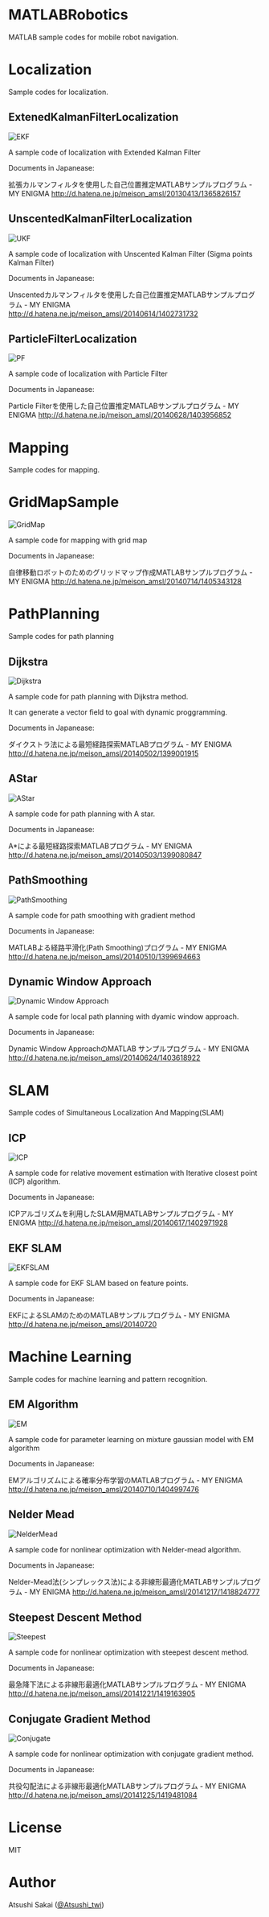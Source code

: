 MATLABRobotics
==============

MATLAB sample codes for mobile robot navigation.

# Localization

Sample codes for localization.

## ExtenedKalmanFilterLocalization
![EKF](http://f.st-hatena.com/images/fotolife/m/meison_amsl/20130413/20130413125635.jpg)

A sample code of localization with Extended Kalman Filter

Documents in Japanease:

拡張カルマンフィルタを使用した自己位置推定MATLABサンプルプログラム - MY ENIGMA http://d.hatena.ne.jp/meison_amsl/20130413/1365826157

## UnscentedKalmanFilterLocalization
![UKF](http://f.st-hatena.com/images/fotolife/m/meison_amsl/20140614/20140614163514.png)

A sample code of localization with Unscented Kalman Filter (Sigma points Kalman Filter)

Documents in Japanease:

Unscentedカルマンフィルタを使用した自己位置推定MATLABサンプルプログラム - MY ENIGMA http://d.hatena.ne.jp/meison_amsl/20140614/1402731732

## ParticleFilterLocalization
![PF](http://f.st-hatena.com/images/fotolife/m/meison_amsl/20140628/20140628203642.png)

A sample code of localization with Particle Filter

Documents in Japanease:

Particle Filterを使用した自己位置推定MATLABサンプルプログラム - MY ENIGMA http://d.hatena.ne.jp/meison_amsl/20140628/1403956852

# Mapping

Sample codes for mapping.

# GridMapSample
![GridMap](http://f.st-hatena.com/images/fotolife/m/meison_amsl/20140714/20140714220039.png)

A sample code for mapping with grid map

Documents in Japanease:

自律移動ロボットのためのグリッドマップ作成MATLABサンプルプログラム - MY ENIGMA http://d.hatena.ne.jp/meison_amsl/20140714/1405343128


# PathPlanning

Sample codes for path planning

## Dijkstra
![Dijkstra](http://f.st-hatena.com/images/fotolife/m/meison_amsl/20140502/20140502120424.png)

A sample code for path planning with Dijkstra method.

It can generate a vector field to goal with dynamic proggramming.


Documents in Japanease:

ダイクストラ法による最短経路探索MATLABプログラム - MY ENIGMA http://d.hatena.ne.jp/meison_amsl/20140502/1399001915

## AStar
![AStar](http://f.st-hatena.com/images/fotolife/m/meison_amsl/20140503/20140503100405.png)

A sample code for path planning with A star.


Documents in Japanease:

A*による最短経路探索MATLABプログラム - MY ENIGMA http://d.hatena.ne.jp/meison_amsl/20140503/1399080847

## PathSmoothing
![PathSmoothing](http://f.st-hatena.com/images/fotolife/m/meison_amsl/20140510/20140510123208.png)

A sample code for path smoothing with gradient method


Documents in Japanease:

MATLABよる経路平滑化(Path Smoothing)プログラム - MY ENIGMA http://d.hatena.ne.jp/meison_amsl/20140510/1399694663

## Dynamic Window Approach
![Dynamic Window Approach](http://f.st-hatena.com/images/fotolife/m/meison_amsl/20140624/20140624230043.png)

A sample code for local path planning with dyamic window approach.


Documents in Japanease:

Dynamic Window ApproachのMATLAB サンプルプログラム - MY ENIGMA http://d.hatena.ne.jp/meison_amsl/20140624/1403618922

# SLAM
Sample codes of Simultaneous Localization And Mapping(SLAM)

## ICP
![ICP](http://f.st-hatena.com/images/fotolife/m/meison_amsl/20140617/20140617112008.png)

A sample code for relative movement estimation with Iterative closest point (ICP) algorithm.


Documents in Japanease:

ICPアルゴリズムを利用したSLAM用MATLABサンプルプログラム - MY ENIGMA http://d.hatena.ne.jp/meison_amsl/20140617/1402971928

## EKF SLAM
![EKFSLAM](http://f.st-hatena.com/images/fotolife/m/meison_amsl/20140720/20140720215913.png)

A sample code for EKF SLAM based on feature points.


Documents in Japanease:

EKFによるSLAMのためのMATLABサンプルプログラム - MY ENIGMA http://d.hatena.ne.jp/meison_amsl/20140720

# Machine Learning
Sample codes for machine learning and pattern recognition.

## EM Algorithm
![EM](http://f.st-hatena.com/images/fotolife/m/meison_amsl/20140710/20140710202357.png)

A sample code for parameter learning on mixture gaussian model with EM algorithm


Documents in Japanease:

EMアルゴリズムによる確率分布学習のMATLABプログラム - MY ENIGMA http://d.hatena.ne.jp/meison_amsl/20140710/1404997476

## Nelder Mead
![NelderMead](http://cdn-ak.f.st-hatena.com/images/fotolife/m/meison_amsl/20141216/20141216222923.png)

A sample code for nonlinear optimization with Nelder-mead algorithm.


Documents in Japanease:

Nelder-Mead法(シンプレックス法)による非線形最適化MATLABサンプルプログラム - MY ENIGMA http://d.hatena.ne.jp/meison_amsl/20141217/1418824777

## Steepest Descent Method
![Steepest](http://f.st-hatena.com/images/fotolife/m/meison_amsl/20141221/20141221192623.png)

A sample code for nonlinear optimization with steepest descent method.


Documents in Japanease:

最急降下法による非線形最適化MATLABサンプルプログラム - MY ENIGMA http://d.hatena.ne.jp/meison_amsl/20141221/1419163905

## Conjugate Gradient Method
![Conjugate](http://f.st-hatena.com/images/fotolife/m/meison_amsl/20141224/20141224223250.png)

A sample code for nonlinear optimization with conjugate gradient method.


Documents in Japanease:

共役勾配法による非線形最適化MATLABサンプルプログラム - MY ENIGMA http://d.hatena.ne.jp/meison_amsl/20141225/1419481084

# License 

MIT

# Author

Atsushi Sakai ([@Atsushi_twi](https://twitter.com/Atsushi_twi))


